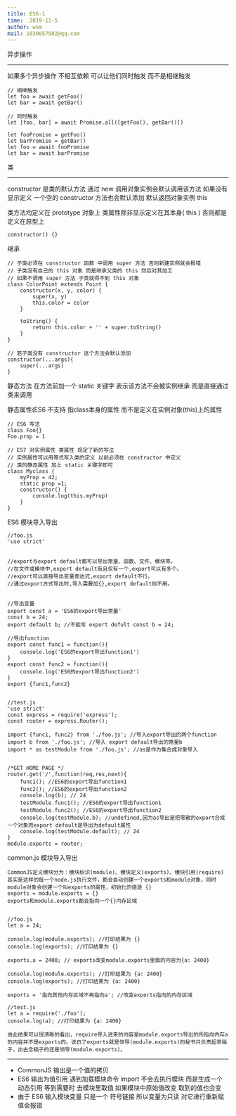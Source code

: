 ```yaml
---
title: ES6-1
time:  2019-11-5
author: wsm
mail: 1030057982@qq.com
---
```


异步操作
****
如果多个异步操作 不相互依赖 可以让他们同时触发 而不是相继触发
```
// 相继触发
let foo = await getFoo()
let bar = await getBar()

// 同时触发
let [foo, bar] = await Promise.all([getFoo(), getBar()])

let fooPromise = getFoo()
let barPromise = getBar()
let foo = await fooPromise
let bar = await barPromise
```

类
****
constructor 是类的默认方法 通过 new 调用对象实例会默认调用该方法 如果没有显示定义 一个空的 
constructor 方法也会默认添加 默认返回对象实例 this

类方法均定义在 prototype 对象上 
类属性除非显示定义在其本身( this )  否则都是定义在原型上
```
constructor() {}
```

继承
```
// 子类必须在 constructor 函数 中调用 super 方法 否则新建实例就会报错
// 子类没有自己的 this 对象 而是继承父类的 this 然后对其加工
// 如果不调用 super 方法 子类就得不到 this 对象
class ColorPoint extends Point {
	constructor(x, y, color) {
		super(x, y)
		this.color = color
	}
	
	toString() {
		return this.color + '' + super.toString()
	}
}
```

```
// 若子类没有 constructor 这个方法会默认添加
constructor(...args){
	super(...args)
}
```

静态方法
在方法前加一个 static 关键字 表示该方法不会被实例继承 
而是直接通过类来调用

静态属性(ES6 不支持
指class本身的属性 而不是定义在实例对象(this)上的属性
```
// ES6 写法
class Foo{}
Foo.prop = 1

// ES7 对实例属性 类属性 规定了新的写法
// 实例属性可以用等式写入类的定义 以前必须在 constructor 中定义
// 类的静态属性 加上 static 关键字即可
class Myclass {
	myProp = 42;
	static prop =1;
	constructor() {
		console.log(this.myProp)
	}
}
```



ES6 模块导入导出
```
//foo.js
'use strict'


//export与export default都可以导出常量、函数、文件、模块等。
//在文件或模块中,export default有且仅有一个,export可以有多个。
//export可以直接导出变量表达式,export default不行。
//通过export方式导出时,导入需要加{},export default则不用。


//导出变量
export const a = 'ES6的export导出常量'
const b = 24;
export default b; //不能写 export defult const b = 24;

//导出function
export const func1 = function(){
    console.log('ES6的export导出function1')
}
export const func2 = function(){
    console.log('ES6的export导出function2')
}
export {func1,func2}


//test.js
'use strict'
const express = require('express');
const router = express.Router();

import {func1, func2} from './foo.js'; //导入export导出的两个function
import b from './foo.js'; //导入 export default导出的常量b
import * as testModule from './foo.js'; //as是作为集合成对象导入


/*GET HOME PAGE */
router.get('/',function(req,res,next){
    func1(); //ES6的export导出function1
    func2(); //ES6的export导出function2
    console.log(b); // 24
    testModule.func1(); //ES6的export导出function1
    testModule.func2(); //ES6的export导出function2
    console.log(testModule.b); //undefined,因为as导出是把零散的export合成一个对象而export default是导出为default属性
    console.log(testModule.default); // 24
}
module.exports = router;

```

common.js 模块导入导出
```
CommonJS定义模块分为：模块标识(module)、模块定义(exports)、模块引用(require)
其实是这样的每一个node.js执行文件，都会自动创建一个exports和module对象，同时module对象会创建一个叫exports的属性，初始化的值是 {}
exports = module.exports = {}
exports和module.exports都会指向一个{}内存区域


//foo.js
let a = 24;

console.log(module.exports); //打印结果为 {}
console.log(exports); //打印结果为 {}

exports.a = 2400; // exports改变module.exports里面的内容为{a: 2400}

console.log(module.exports); //打印结果为 {a: 2400}
console.log(exports); //打印结果为 {a: 2400}

exports = '指向其他内存区域不再指向a'; //改变exports指向的内存区域

//test.js
let a = require('./foo');
console.log(a); //打印结果为 {a: 2400}

由此结果可以很清晰的看出，require导入进来的内容是module.exports导出的所指向内存a的内容并不是exports的。说白了exports就是领导(module.exports)的秘书只负责起草稿子，出去念稿子的还是领导(module.exports)。

```

****
* CommonJS 输出是一个值的拷贝
* ES6 输出为值引用 遇到加载模块命令 import 不会去执行模块 而是生成一个动态引用 等到需要时 去模块里取值 如果模块中原始值改变 取到的值也会变
* 由于 ES6 输入模块变量 只是一个 符号链接 所以变量为只读 对它进行重新赋值会报错